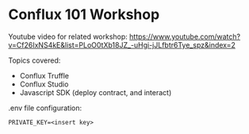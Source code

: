 # Conflux 101 Workshop

Youtube video for related workshop: https://www.youtube.com/watch?v=Cf26IxNS4kE&list=PLoO0tXb18JZ_-uHgi-jJLfbtr6Tye_spz&index=2

Topics covered:
* Conflux Truffle
* Conflux Studio
* Javascript SDK (deploy contract, and interact)

.env file configuration:
```
PRIVATE_KEY=<insert key>
```
